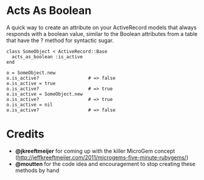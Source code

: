 # Acts As Boolean

A quick way to create an attribute on your ActiveRecord models that always responds with a boolean value, similar to the Boolean attributes from a table that have the ? method for syntactic sugar.

    class SomeObject < ActiveRecord::Base
      acts_as_boolean :is_active
    end

    o = SomeObject.new
    o.is_active?                  # => false
    o.is_active = true
    o.is_active?                  # => true
    o.is_active = SomeObject.new
    o.is_active?                  # => true
    o.is_active = nil 
    o.is_active?                  # => false

# Credits

* **@jkreeftmeijer** for coming up with the killer MicroGem concept (http://jeffkreeftmeijer.com/2011/microgems-five-minute-rubygems/)
* **@moutten** for the code idea and encouragement to stop creating these methods by hand